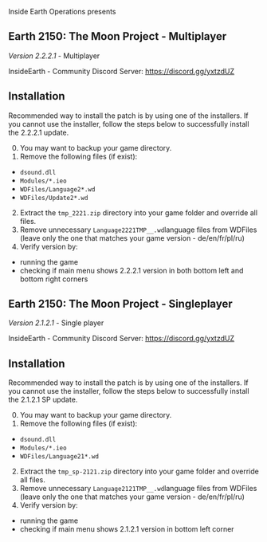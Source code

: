 Inside Earth Operations presents
## **Earth 2150: The Moon Project - Multiplayer**
*Version 2.2.2.1* - Multiplayer

InsideEarth - Community Discord Server: https://discord.gg/yxtzdUZ

## Installation
Recommended way to install the patch is by using one of the installers. If you cannot use the installer, follow the steps below to successfully install the 2.2.2.1 update.

0. You may want to backup your game directory.
1. Remove the following files (if exist):
- `dsound.dll`
- `Modules/*.ieo`
- `WDFiles/Language2*.wd`
- `WDFiles/Update2*.wd`
2. Extract the `tmp_2221.zip` directory into your game folder and override all files.
3. Remove unnecessary `Language2221TMP__.wd`language files from WDFiles (leave only the one that matches your game version - de/en/fr/pl/ru)
4. Verify version by:
- running the game
- checking if main menu shows 2.2.2.1 version in both bottom left and bottom right corners

## **Earth 2150: The Moon Project - Singleplayer**
*Version 2.1.2.1* - Single player

InsideEarth - Community Discord Server: https://discord.gg/yxtzdUZ

## Installation
Recommended way to install the patch is by using one of the installers. If you cannot use the installer, follow the steps below to successfully install the 2.1.2.1 SP update.

0. You may want to backup your game directory.
1. Remove the following files (if exist):
- `dsound.dll`
- `Modules/*.ieo`
- `WDFiles/Language21*.wd`
2. Extract the `tmp_sp-2121.zip` directory into your game folder and override all files.
3. Remove unnecessary `Language2121TMP__.wd`language files from WDFiles (leave only the one that matches your game version - de/en/fr/pl/ru)
4. Verify version by:
- running the game
- checking if main menu shows 2.1.2.1 version in bottom left corner
